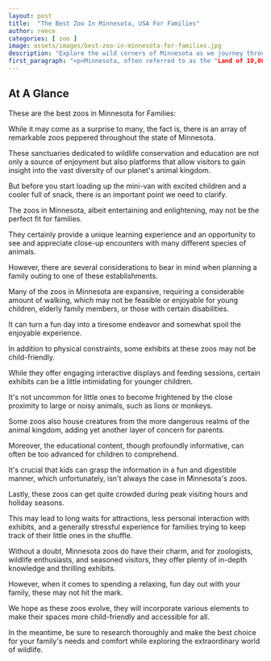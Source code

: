 ```yaml
---
layout: post
title:  "The Best Zoo In Minnesota, USA For Families"
author: reece
categories: [ zoo ]
image: assets/images/best-zoo-in-minnesota-for-families.jpg
description: "Explore the wild corners of Minnesota as we journey through its top-rated zoos. Discover their unique exhibits, conservation efforts, interactive programs, and the amazing wildlife they host! Perfect guide for animal enthusiasts planning their visit."
first_paragraph: "<p>Minnesota, often referred to as the "Land of 10,000 Lakes," is not just famous for its natural water bodies, but also for its diverse wildlife.</p><p>Families with a penchant for creature encounters have several first-rate options at their disposal when exploring the state.</p><p>Welcome to our guide outlining the best zoos in Minnesota for families, where education meets fun in an exhilarating environment.</p><p>From wandering through tropical trails to getting up close and personal with nature's most intriguing beasts, our list helps you embark on a zoological journey you'll never forget! So buckle up, animal lovers — get ready to discover the state's incredible wildlife in a way that's engaging, accessible and perfect for all ages!</p>"
---
```


## At A Glance

These are the best zoos in Minnesota for Families:

While it may come as a surprise to many, the fact is, there is an array of remarkable zoos peppered throughout the state of Minnesota. 

These sanctuaries dedicated to wildlife conservation and education are not only a source of enjoyment but also platforms that allow visitors to gain insight into the vast diversity of our planet's animal kingdom. 

But before you start loading up the mini-van with excited children and a cooler full of snack, there is an important point we need to clarify.

The zoos in Minnesota, albeit entertaining and enlightening, may not be the perfect fit for families. 

They certainly provide a unique learning experience and an opportunity to see and appreciate close-up encounters with many different species of animals. 

However, there are several considerations to bear in mind when planning a family outing to one of these establishments.

Many of the zoos in Minnesota are expansive, requiring a considerable amount of walking, which may not be feasible or enjoyable for young children, elderly family members, or those with certain disabilities. 

It can turn a fun day into a tiresome endeavor and somewhat spoil the enjoyable experience. 



In addition to physical constraints, some exhibits at these zoos may not be child-friendly. 

While they offer engaging interactive displays and feeding sessions, certain exhibits can be a little intimidating for younger children. 

It's not uncommon for little ones to become frightened by the close proximity to large or noisy animals, such as lions or monkeys. 

Some zoos also house creatures from the more dangerous realms of the animal kingdom, adding yet another layer of concern for parents.

Moreover, the educational content, though profoundly informative, can often be too advanced for children to comprehend. 

It's crucial that kids can grasp the information in a fun and digestible manner, which unfortunately, isn't always the case in Minnesota's zoos.

Lastly, these zoos can get quite crowded during peak visiting hours and holiday seasons. 

This may lead to long waits for attractions, less personal interaction with exhibits, and a generally stressful experience for families trying to keep track of their little ones in the shuffle.

Without a doubt, Minnesota zoos do have their charm, and for zoologists, wildlife enthusiasts, and seasoned visitors, they offer plenty of in-depth knowledge and thrilling exhibits. 

However, when it comes to spending a relaxing, fun day out with your family, these may not hit the mark. 

We hope as these zoos evolve, they will incorporate various elements to make their spaces more child-friendly and accessible for all. 



In the meantime, be sure to research thoroughly and make the best choice for your family's needs and comfort while exploring the extraordinary world of wildlife.